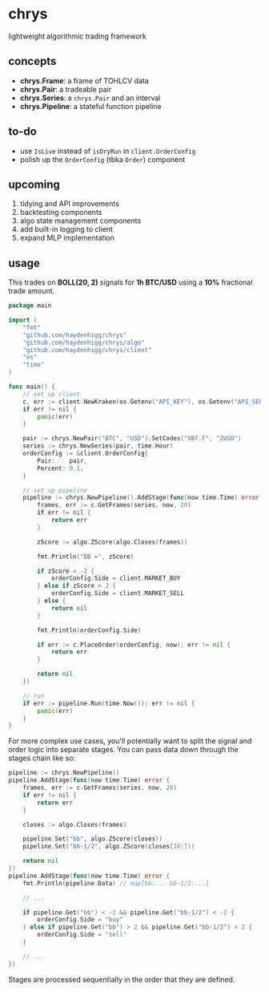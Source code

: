 # chrys
lightweight algorithmic trading framework

## concepts
- **chrys.Frame**: a frame of TOHLCV data
- **chrys.Pair**: a tradeable pair
- **chrys.Series**: a `chrys.Pair` and an interval
- **chrys.Pipeline**: a stateful function pipeline

## to-do
- use `IsLive` instead of `isDryRun` in `client.OrderConfig`
- polish up the `OrderConfig` (tbka `Order`) component

## upcoming
1. tidying and API improvements
2. backtesting components
3. algo state management components
4. add built-in logging to client
5. expand MLP implementation

## usage
This trades on **BOLL(20, 2)** signals for **1h BTC/USD** using a **10%** fractional trade amount.

```go
package main

import (
	"fmt"
	"github.com/haydenhigg/chrys"
	"github.com/haydenhigg/chrys/algo"
	"github.com/haydenhigg/chrys/client"
	"os"
	"time"
)

func main() {
	// set up client
	c, err := client.NewKraken(os.Getenv("API_KEY"), os.Getenv("API_SECRET"))
	if err != nil {
		panic(err)
	}

	pair := chrys.NewPair("BTC", "USD").SetCodes("XBT.F", "ZUSD")
	series := chrys.NewSeries(pair, time.Hour)
	orderConfig := &client.OrderConfig{
		Pair:    pair,
		Percent: 0.1,
	}

	// set up pipeline
	pipeline := chrys.NewPipeline().AddStage(func(now time.Time) error {
		frames, err := c.GetFrames(series, now, 20)
		if err != nil {
			return err
		}

		zScore := algo.ZScore(algo.Closes(frames))

		fmt.Println("BB =", zScore)

		if zScore < -2 {
			orderConfig.Side = client.MARKET_BUY
		} else if zScore > 2 {
			orderConfig.Side = client.MARKET_SELL
		} else {
			return nil
		}

		fmt.Println(orderConfig.Side)

		if err := c.PlaceOrder(orderConfig, now); err != nil {
			return err
		}

		return nil
	})

	// run
	if err := pipeline.Run(time.Now()); err != nil {
		panic(err)
	}
}
```

For more complex use cases, you'll potentially want to split the signal and order logic into separate stages. You can pass data down through the stages chain like so:

```go
pipeline := chrys.NewPipeline()
pipeline.AddStage(func(now time.Time) error {
	frames, err := c.GetFrames(series, now, 20)
	if err != nil {
		return err
	}

	closes := algo.Closes(frames)

	pipeline.Set("bb", algo.ZScore(closes))
	pipeline.Set("bb-1/2", algo.ZScore(closes[10:]))

	return nil
})
pipeline.AddStage(func(now time.Time) error {
	fmt.Println(pipeline.Data) // map[bb:... bb-1/2:...]

	// ...

	if pipeline.Get("bb") < -2 && pipeline.Get("bb-1/2") < -2 {
		orderConfig.Side = "buy"
	} else if pipeline.Get("bb") > 2 && pipeline.Get("bb-1/2") > 2 {
		orderConfig.Side = "sell"
	}

	// ...
})
```

Stages are processed sequentially in the order that they are defined.
